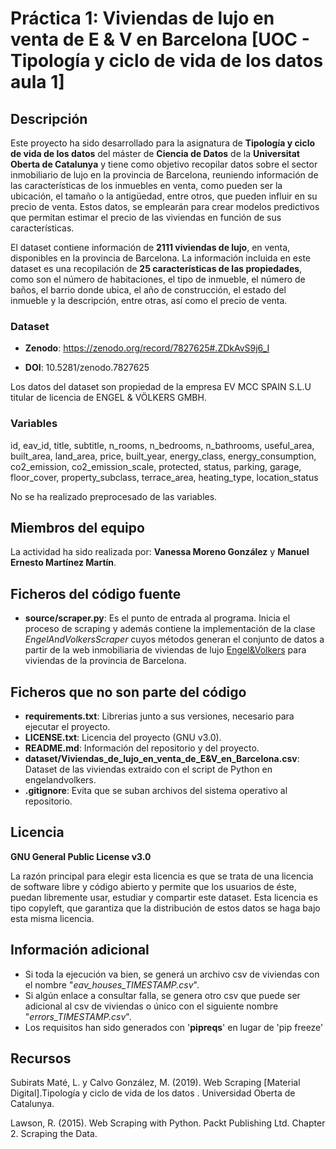 # Práctica 1: Viviendas de lujo en venta de E & V en Barcelona [UOC - Tipología y ciclo de vida de los datos aula 1]

## Descripción

Este proyecto ha sido desarrollado para la asignatura de **Tipología y ciclo de vida de los datos** del máster de **Ciencia de Datos** de la **Universitat Oberta de Catalunya** y tiene como objetivo recopilar datos sobre el sector inmobiliario de lujo en la provincia de Barcelona, reuniendo información de las características de los inmuebles en venta, como pueden ser la ubicación, el tamaño o la antigüedad, entre otros, que pueden influir en su precio de venta. Estos datos, se emplearán para crear modelos predictivos que permitan estimar el precio de las viviendas en función de sus características.

El dataset contiene información de **2111 viviendas de lujo**, en venta, disponibles en la provincia de Barcelona. La información incluida en este dataset es una recopilación de **25 características de las propiedades**, como son el número de habitaciones, el tipo de inmueble, el número de baños, el barrio donde ubica, el año de construcción, el estado del inmueble y la descripción, entre otras, así como el precio de venta.

### Dataset

* **Zenodo**: https://zenodo.org/record/7827625#.ZDkAvS9j6_I


* **DOI**: 10.5281/zenodo.7827625

Los datos del dataset son propiedad de la empresa EV MCC SPAIN S.L.U titular de licencia de ENGEL & VÖLKERS GMBH. 

### Variables

id, eav_id, title, subtitle, n_rooms, n_bedrooms, n_bathrooms, useful_area, built_area, land_area, price, built_year, energy_class, energy_consumption, co2_emission, co2_emission_scale, protected, status, parking, garage, floor_cover, property_subclass, terrace_area, heating_type, location_status

No se ha realizado preprocesado de las variables.

## Miembros del equipo

La actividad ha sido realizada por: **Vanessa Moreno González** y **Manuel Ernesto Martínez Martín**.

## Ficheros del código fuente

* **source/scraper.py**: Es el punto de entrada al programa. Inicia el proceso de scraping y además contiene la implementación de la clase _EngelAndVolkersScraper_ cuyos métodos generan el conjunto de datos a partir de la web inmobiliaria de viviendas de lujo [Engel&Volkers](https://www.engelvoelkers.com/es/) para viviendas de la provincia de Barcelona.

## Ficheros que no son parte del código

* **requirements.txt**: Librerias junto a sus versiones, necesario para ejecutar el proyecto.
* **LICENSE.txt**: Licencia del proyecto (GNU v3.0).
* **README.md**: Información del repositorio y del proyecto.
* **dataset/Viviendas_de_lujo_en_venta_de_E&V_en_Barcelona.csv**: Dataset de las viviendas extraido con el script de Python en engelandvolkers.
* **.gitignore**: Evita que se suban archivos del sistema operativo al repositorio.

## Licencia

**GNU General Public License v3.0**

La razón principal para elegir esta licencia es que se trata de una licencia de software libre y código abierto y permite que los usuarios de éste, puedan libremente usar, estudiar y compartir este dataset. Esta licencia es tipo copyleft, que garantiza que la distribución de estos datos se haga bajo esta misma licencia.

## Información adicional

* Si toda la ejecución va bien, se generá un archivo csv de viviendas con el nombre "_eav_houses_TIMESTAMP.csv_".
* Si algún enlace a consultar falla, se genera otro csv que puede ser adicional al csv de viviendas o único con el siguiente nombre "_errors_TIMESTAMP.csv_".
* Los requisitos han sido generados con '**pipreqs**' en lugar de 'pip freeze'

## Recursos

Subirats Maté, L. y Calvo González, M. (2019). Web Scraping [Material Digital].Tipología y ciclo de vida de los datos . Universidad Oberta de Catalunya.

Lawson, R. (2015). Web Scraping with Python. Packt Publishing Ltd. Chapter 2. Scraping the Data.
